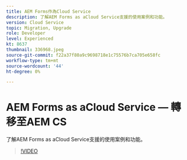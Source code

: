 ```yaml
---
title: AEM Forms作為Cloud Service
description: 了解AEM Forms as aCloud Service支援的使用案例和功能。
version: Cloud Service
topic: Migration, Upgrade
role: Developer
level: Experienced
kt: 8637
thumbnail: 336968.jpeg
source-git-commit: f22a37f80a9c9698718e1c75576b7ca705e658fc
workflow-type: tm+mt
source-wordcount: '44'
ht-degree: 0%

---
```



# AEM Forms as aCloud Service — 轉移至AEM CS

了解AEM Forms as aCloud Service支援的使用案例和功能。

>[!VIDEO](https://video.tv.adobe.com/v/336968/?quality=12&learn=on)
